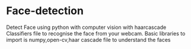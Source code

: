 # Face-detection
Detect Face using python with computer vision with haarcascade Classifiers file to recognise the face from your webcam.
Basic libraries to import is numpy,open-cv,haar cascade file to understand the faces
